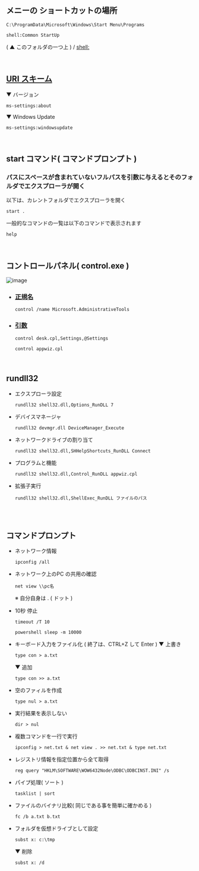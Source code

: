 ## メニーの ショートカットの場所
```
C:\ProgramData\Microsoft\Windows\Start Menu\Programs
```

```
shell:Common StartUp
```
( ▲ このフォルダの一つ上 ) / [shell:](https://www.den-tsu.net/windowsshell/)

<br>

## [URI スキーム](https://docs.microsoft.com/ja-jp/windows/uwp/launch-resume/launch-settings-app)
▼ バージョン
```
ms-settings:about
```
▼ Windows Update
```
ms-settings:windowsupdate
```

<br>


## start コマンド( コマンドプロンプト )

### パスにスペースが含まれていないフルパスを引数に与えるとそのフォルダでエクスプローラが開く

以下は、カレントフォルダでエクスプローラを開く
```
start .
```

一般的なコマンドの一覧は以下のコマンドで表示されます
```
help
```


<br>


## コントロールパネル( control.exe )
![image](https://github.com/winofsql/subject/assets/1501327/3bcfa9c4-4ae8-4905-894e-c66a6e71e881)

- ### [正規名](https://learn.microsoft.com/en-us/windows/win32/shell/controlpanel-canonical-names)
  ```
  control /name Microsoft.AdministrativeTools
  ```
- ### [引数](https://learn.microsoft.com/en-us/windows/win32/shell/executing-control-panel-items)
  ```
  control desk.cpl,Settings,@Settings
  ```
  ```
  control appwiz.cpl
  ```

<br>

## rundll32
- エクスプローラ設定
  ```
  rundll32 shell32.dll,Options_RunDLL 7
  ```
- デバイスマネージャ
  ```
  rundll32 devmgr.dll DeviceManager_Execute
  ```
- ネットワークドライブの割り当て
  ```
  rundll32 shell32.dll,SHHelpShortcuts_RunDLL Connect
  ```
- プログラムと機能
  ```
  rundll32 shell32.dll,Control_RunDLL appwiz.cpl
  ```
- 拡張子実行
  ```
  rundll32 shell32.dll,ShellExec_RunDLL ファイルのパス
  ```

<br>

<br>

## コマンドプロンプト
- ネットワーク情報
  ```
  ipconfig /all
  ``` 

- ネットワーク上のPC の共用の確認
  ```
  net view \\pc名
  ```
  ※ 自分自身は . ( ドット )

- 10秒 停止
  ```
  timeout /T 10
  ``` 
  ```
  powershell sleep -m 10000
  ``` 

- キーボード入力をファイル化 ( 終了は、CTRL+Z して Enter )
  ▼ 上書き
  ```
  type con > a.txt
  ```
  ▼ 追加
  ```
  type con >> a.txt
  ``` 

- 空のファィルを作成
  ```
  type nul > a.txt
  ``` 

- 実行結果を表示しない
  ```
  dir > nul
  ``` 

- 複数コマンドを一行で実行
  ```
  ipconfig > net.txt & net view . >> net.txt & type net.txt
  ``` 

- レジストリ情報を指定位置から全て取得
  ```
  reg query "HKLM\SOFTWARE\WOW6432Node\ODBC\ODBCINST.INI" /s
  ``` 

- パイプ処理( ソート )
  ```
  tasklist | sort
  ``` 

- ファイルのバイナリ比較( 同じである事を簡単に確かめる )
  ```
  fc /b a.txt b.txt
  ``` 

- フォルダを仮想ドライブとして設定
  ```
  subst x: c:\tmp
  ```
  ▼ 削除
  ```
  subst x: /d
  ``` 

